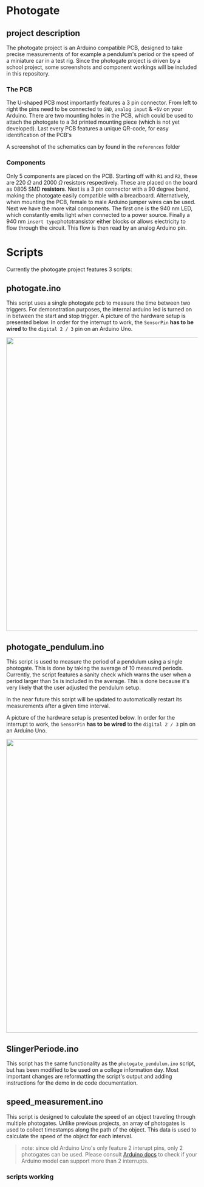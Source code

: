 # Photogate

## project description

The photogate project is an Arduino compatible PCB, designed to take precise measurements of for example a pendulum's period or the speed of a miniature car in a test rig. Since the photogate project is driven by a school project, some screenshots and component workings will be included in this repository.

### The PCB

The U-shaped PCB most importantly features a 3 pin connector. From left to right the pins need to be connected to `GND`, `analog input` & `+5V` on your Arduino. There are two mounting holes in the PCB, which could be used to attach the photogate to a 3d printed mounting piece (which is not yet developed). Last every PCB features a unique QR-code, for easy identification of the PCB's

A screenshot of the schematics can by found in the `references` folder

### Components

Only 5 components are placed on the PCB. Starting off with `R1` and `R2`, these are 220 $\Omega$ and 2000 $\Omega$ resistors respectively. These are placed on the board as 0805 SMD **resistors**. Next is a 3 pin connector with a 90 degree bend, making the photogate easily compatible with a breadboard. Alternatively, when mounting the PCB, female to male Arduino jumper wires can be used. Next we have the more vital components. The first one is the 940 nm LED, which constantly emits light when connected to a power source. Finally a 940 nm `insert type`phototransistor either blocks or allows electricity to flow through the circuit. This flow is then read by an analog Arduino pin.

# Scripts

Currently the photogate project features 3 scripts:

## photogate.ino

This script uses a single photogate pcb to measure the time between two triggers.
For demonstration purposes, the internal arduino led is turned on in between the start and stop trigger.
A picture of the hardware setup is presented below. In order for the interrupt to work, the `SensorPin` **has to be wired** to the `digital 2 / 3` pin on an Arduino Uno.

<img src="https://github.com/user-attachments/assets/0700b60f-fb24-4033-8771-118e4cd9fd5e" width="579" height="771">

## photogate_pendulum.ino

This script is used to measure the period of a pendulum using a single photogate. This is done by taking the average of 10 measured periods. Currently, the script features a sanity check which warns the user when a period larger than 5s is included in the average. This is done because it's very likely that the user adjusted the pendulum setup.

In the near future this script will be updated to automatically restart its measurements after a given time interval. 

A picture of the hardware setup is presented below. In order for the interrupt to work, the `SensorPin` **has to be wired** to the `digital 2 / 3` pin on an Arduino Uno.

<img src="https://github.com/user-attachments/assets/0700b60f-fb24-4033-8771-118e4cd9fd5e" width="579" height="771">

## SlingerPeriode.ino

This script has the same functionality as the `photogate_pendulum.ino` script, but has been modified to be used on a college information day. Most important changes are reformatting the script's output and adding instructions for the demo in de code documentation.



## speed_measurement.ino

This script is designed to calculate the speed of an object traveling through multiple photogates. Unlike previous projects, an array of photogates is used to collect timestamps along the path of the object. This data is used to calculate the speed of the object for each interval.

> note: since old Arduino Uno's only feature 2 interupt pins, only 2 photogates can be used. Please consult [Arduino docs](https://docs.arduino.cc/language-reference/en/functions/external-interrupts/attachInterrupt/) to check if your Arduino model can support more than 2 interrupts.

### scripts working
